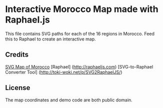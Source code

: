 # Interactive Morocco Map made with Raphael.js
This file contains SVG paths for each of the 16 regions in Morocco. Feed this to Raphael to create an interactive map.
## Credits
[SVG Map of Morocco](http://en.wikipedia.org/wiki/File:Morocco_Regions_97-11_numbered.svg)
[Raphael] (http://raphaeljs.com)
[SVG-to-Raphael Converter Tool] (http://toki-woki.net/p/SVG2RaphaelJS/)
## License
The map coordinates and demo code are both public domain.
